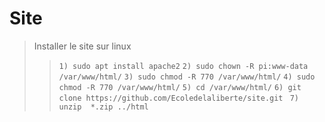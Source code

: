 # Site

> Installer le site sur linux
> >``` 1) sudo apt install apache2 ```
> >``` 2) sudo chown -R pi:www-data /var/www/html/ ```
> >``` 3) sudo chmod -R 770 /var/www/html/ ```
> >``` 4) sudo chmod -R 770 /var/www/html/ ```
> >``` 5) cd /var/www/html/ ```
> >``` 6) git clone https://github.com/Ecoledelaliberte/site.git ```
> >``` 7) unzip  *.zip ../html```
